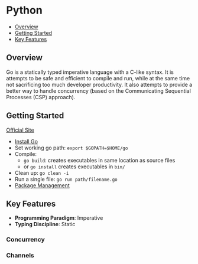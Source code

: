# Python

* [Overview](#overview)
* [Getting Started](#getting-started)
* [Key Features](#key-features)

## Overview

Go is a statically typed imperative language with a C-like syntax. It is attempts to be safe and efficient to compile and run, while at the same time not sacrificing too much developer productivity. It also attempts to provide a better way to handle concurrency (based on the Communicating Sequential Processes (CSP) approach).

## Getting Started

[Official Site](https://golang.org)

* [Install Go](https://golang.org/doc/install#install)
* Set working go path: `export $GOPATH=$HOME/go`
* Compile:
  * `go build`: creates executables in same location as source files
  * or `go install` creates executables in `bin/`
* Clean up: `go clean -i`
* Run a single file: `go run path/filename.go`
* [Package Management](https://github.com/Masterminds/glide)

## Key Features

* **Programming Paradigm**: Imperative
* **Typing Discipline**: Static

### Concurrency

### Channels
